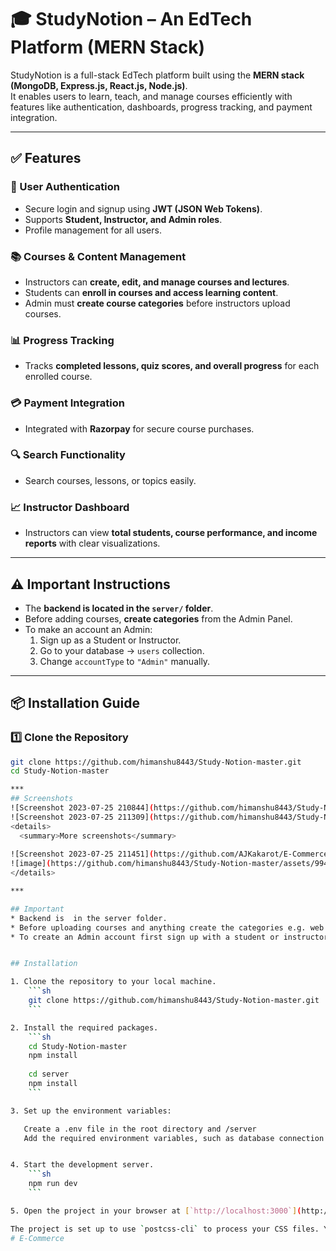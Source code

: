 # 🎓 StudyNotion – An EdTech Platform (MERN Stack)

StudyNotion is a full-stack EdTech platform built using the **MERN stack (MongoDB, Express.js, React.js, Node.js)**.  
It enables users to learn, teach, and manage courses efficiently with features like authentication, dashboards, progress tracking, and payment integration.

---

## ✅ Features

### 👥 User Authentication
- Secure login and signup using **JWT (JSON Web Tokens)**.
- Supports **Student, Instructor, and Admin roles**.
- Profile management for all users.

### 📚 Courses & Content Management
- Instructors can **create, edit, and manage courses and lectures**.
- Students can **enroll in courses and access learning content**.
- Admin must **create course categories** before instructors upload courses.

### 📊 Progress Tracking
- Tracks **completed lessons, quiz scores, and overall progress** for each enrolled course.

### 💳 Payment Integration
- Integrated with **Razorpay** for secure course purchases.

### 🔍 Search Functionality
- Search courses, lessons, or topics easily.

### 📈 Instructor Dashboard
- Instructors can view **total students, course performance, and income reports** with clear visualizations.

---

## ⚠ Important Instructions

- The **backend is located in the `server/` folder**.
- Before adding courses, **create categories** from the Admin Panel.
- To make an account an Admin:
  1. Sign up as a Student or Instructor.
  2. Go to your database → `users` collection.
  3. Change `accountType` to `"Admin"` manually.

---

## 📦 Installation Guide

### 1️⃣ Clone the Repository
```sh
git clone https://github.com/himanshu8443/Study-Notion-master.git
cd Study-Notion-master

***
## Screenshots
![Screenshot 2023-07-25 210844](https://github.com/himanshu8443/Study-Notion-master/assets/99420590/0cba8d5b-6a47-4721-ac9f-4279107c257e)
![Screenshot 2023-07-25 211309](https://github.com/himanshu8443/Study-Notion-master/assets/99420590/62c33b56-0bd5-4330-b1db-d41b80d9f69f)
<details>
  <summary>More screenshots</summary>
  
![Screenshot 2023-07-25 211451](https://github.com/AJKakarot/E-Commerce/assets/99420590/63f7163d-a74a-4e78-bc78-6b96b06073f9)
![image](https://github.com/himanshu8443/Study-Notion-master/assets/99420590/59d1d8c2-2824-45bb-a2f7-6f5dc234895c)
</details>

***

## Important
* Backend is  in the server folder.
* Before uploading courses and anything create the categories e.g. web dev, Python, etc. (without categories courses cannot be added). To create categories create an Admin account and go to dashboard then admin panel.
* To create an Admin account first sign up with a student or instructor account then go to your Database under the users model and change that 'accountType' to 'Admin'.


## Installation

1. Clone the repository to your local machine.
    ```sh
    git clone https://github.com/himanshu8443/Study-Notion-master.git
    ```

2. Install the required packages.
    ```sh
    cd Study-Notion-master
    npm install
    
    cd server
    npm install
    ```

3. Set up the environment variables:

   Create a .env file in the root directory and /server
   Add the required environment variables, such as database connection details, JWT secret, and any other necessary configurations check .env.example files for more info.


4. Start the development server.
    ```sh
    npm run dev
    ```

5. Open the project in your browser at [`http://localhost:3000`](http://localhost:3000) to view your project.

The project is set up to use `postcss-cli` to process your CSS files. You can add your own `tailwind.config.js` file to customize your Tailwind setup.
# E-Commerce
